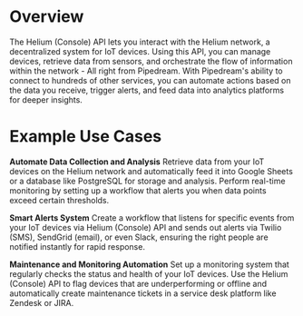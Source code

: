 # Overview

The Helium (Console) API lets you interact with the Helium network, a decentralized system for IoT devices. Using this API, you can manage devices, retrieve data from sensors, and orchestrate the flow of information within the network - All right from Pipedream. With Pipedream's ability to connect to hundreds of other services, you can automate actions based on the data you receive, trigger alerts, and feed data into analytics platforms for deeper insights.

# Example Use Cases

**Automate Data Collection and Analysis**
Retrieve data from your IoT devices on the Helium network and automatically feed it into Google Sheets or a database like PostgreSQL for storage and analysis. Perform real-time monitoring by setting up a workflow that alerts you when data points exceed certain thresholds.

**Smart Alerts System**
Create a workflow that listens for specific events from your IoT devices via Helium (Console) API and sends out alerts via Twilio (SMS), SendGrid (email), or even Slack, ensuring the right people are notified instantly for rapid response.

**Maintenance and Monitoring Automation**
Set up a monitoring system that regularly checks the status and health of your IoT devices. Use the Helium (Console) API to flag devices that are underperforming or offline and automatically create maintenance tickets in a service desk platform like Zendesk or JIRA.
